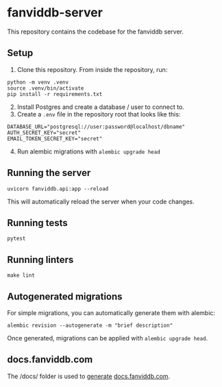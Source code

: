 # fanviddb-server

This repository contains the codebase for the fanviddb server.

## Setup

1. Clone this repository. From inside the repository, run:

```
python -m venv .venv
source .venv/bin/activate
pip install -r requirements.txt
```

2. Install Postgres and create a database / user to connect to.
3. Create a `.env` file in the repository root that looks like this:

```
DATABASE_URL="postgresql://user:password@localhost/dbname"
AUTH_SECRET_KEY="secret"
EMAIL_TOKEN_SECRET_KEY="secret"
```

4. Run alembic migrations with `alembic upgrade head`

## Running the server

```
uvicorn fanviddb.api:app --reload
```

This will automatically reload the server when your code changes.

## Running tests

```
pytest
```

## Running linters

```
make lint
```

## Autogenerated migrations

For simple migrations, you can automatically generate them with alembic:

```
alembic revision --autogenerate -m "brief description"
```

Once generated, migrations can be applied with `alembic upgrade head`.

## docs.fanviddb.com

The /docs/ folder is used to [generate](https://docs.github.com/en/github/working-with-github-pages/setting-up-a-github-pages-site-with-jekyll) [docs.fanviddb.com](https://docs.fanviddb.com).
